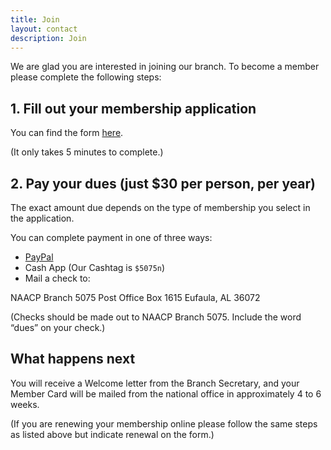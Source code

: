 ```yaml
---
title: Join
layout: contact
description: Join
---
```


We are glad you are interested in joining our branch. To become a member please complete the following steps: 

## 1. Fill out your membership application

You can find the form [here](https://docs.google.com/forms/d/1eXF64mn4XxJI047VfV836kXZt7OrFUwgXFSoHDHWiJ0/viewform).

(It only takes 5 minutes to complete.)

## 2. Pay your dues (just $30 per person, per year)

The exact amount due depends on the type of membership you select in the application.

You can complete payment in one of three ways:

- [PayPal](https://tinyurl.com/2p95fz48)
- Cash App (Our Cashtag is `$5075n`)
- Mail a check to: 
  
NAACP Branch 5075 
Post Office Box 1615
Eufaula, AL 36072

(Checks should be made out to NAACP Branch 5075. Include the word “dues” on your check.)

## What happens next

You will receive a Welcome letter from the Branch Secretary, and your Member Card will be mailed from the national office in approximately 4 to 6 weeks. 

(If you are renewing your membership online please follow the same steps as listed above but indicate renewal on the form.)
